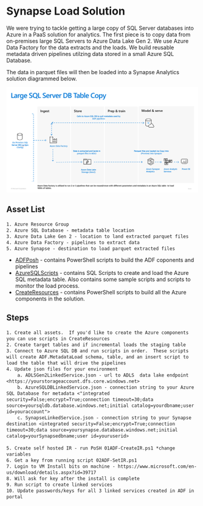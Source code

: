 # Synapse Load Solution 
We were trying to tackle getting a large copy of SQL Server databases into Azure in a PaaS solution for analytics.  The first piece is to copy data from on-premises large SQL Servers to Azure Data Lake Gen 2.  We use Azure Data Factory for the data extracts and the loads.  We build reusable metadata driven pipelines utilzing data stored in a small Azure SQL Database.  
	
The data in parquet files will then be loaded into a Synapse Analytics solution diagrammed below.  

![alt text](https://github.com/hfoley/EDU/blob/master/images/SynapseLoadArchitecture.png?raw=true)

## Asset List 
	1. Azure Resource Group
	2. Azure SQL Database - metadata table location 
	3. Azure Data Lake Gen 2 - location to land extracted parquet files 
	4. Azure Data Factory - pipelines to extract data 
	5. Azure Synapse - destination to load parquet extracted files 
	
* [ADFPosh](https://github.com/hfoley/SynapseLoad/tree/master/ADFPosh)  - contains PowerShell scripts to build the ADF coponents and pipelines 
* [AzureSQLScripts](https://github.com/hfoley/SynapseLoad/tree/master/AzureSQLScripts)   - contains SQL Scripts to create and load the Azure SQL metadata table.  Also contains some sample scripts and scripts to monitor the load process.  
* [CreateResources](https://github.com/hfoley/SynapseLoad/tree/master/CreateResources)   - contains PowerShell scripts to build all the Azure components in the solution. 
 

## Steps
	1. Create all assets.  If you'd like to create the Azure components you can use scripts in CreateResources 
	2. Create target tables and if incremental loads the staging table 
	3. Connect to Azure SQL DB and run scripts in order.  These scripts will create ADF.MetadataLoad schema, table, and an insert script to load the table that will drive the pipelines 
	4. Update json files for your environment 
		a. ADLSGen2LinkedService.json - url to ADLS  data lake endpoint <https://yourstorageaccount.dfs.core.windows.net>
		b. AzureSQLDBLinkedService.json - connection string to your Azure SQL Database for metadata <"integrated security=False;encrypt=True;connection timeout=30;data source=yoursqldb.database.windows.net;initial catalog=yourdbname;user id=youraccount"> 
		c. SynapseLinkedService.json - connection string to your Synapse destination <integrated security=False;encrypt=True;connection timeout=30;data source=yoursynapse.database.windows.net;initial catalog=yourSynapsedbname;user id=youruserid>
		
	5. Create self hosted IR - run PoSH 01ADF-CreateIR.ps1 *change variables
	6. Get a key from running script 02ADF-SetIR.ps1
	7. Login to VM Install bits on machine - https://www.microsoft.com/en-us/download/details.aspx?id=39717
	8. Will ask for key after the install is complete
	9. Run script to create linked services 
	10. Update passwords/keys for all 3 linked services created in ADF in portal 
	
	
	

